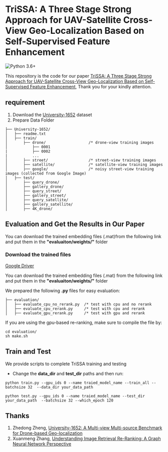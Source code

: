 # TriSSA: A Three Stage Strong Approach for UAV-Satellite Cross-View Geo-Localization Based on Self-Supervised Feature Enhancement

![Python 3.6+](https://img.shields.io/badge/README-ENGLISH-green.svg)


This repository is the code for our paper [TriSSA: A Three Stage Strong Approach for UAV-Satellite Cross-View Geo-Localization Based on Self-Supervised Feature Enhancement](), Thank you for your kindly attention.

## requirement
1. Download the [University-1652](https://github.com/layumi/University1652-Baseline) dataset
2. Prepare Data Folder 
```
├── University-1652/
│   ├── readme.txt
│   ├── train/
│       ├── drone/                   /* drone-view training images 
│           ├── 0001
|           ├── 0002
|           ...
│       ├── street/                  /* street-view training images 
│       ├── satellite/               /* satellite-view training images       
│       ├── google/                  /* noisy street-view training images (collected from Google Image)
│   ├── test/
│       ├── query_drone/  
│       ├── gallery_drone/  
│       ├── query_street/  
│       ├── gallery_street/ 
│       ├── query_satellite/  
│       ├── gallery_satellite/ 
│       ├── 4K_drone/
```

## Evaluation and Get the Results in Our Paper
You can download the trained embedding files (.mat)from the following link and put them in the **"evaluaiton/weights/"** folder

### Download the trained files
[Google Driver](https://drive.google.com/drive/folders/1rl5wZCL3-WdbB7lSOQld_L-TKET8Td3p?usp=drive_link)


You can download the trained embedding files (.mat) from the following link and put them in the **"evaluaiton/weights/"** folder

We prepared the following **.py** files for easy evaluation:

```
├── evaluation/
│   ├── evaluate_cpu_no_rerank.py  /* test with cpu and no rerank
│   ├── evaluate_cpu_rerank.py     /* test with cpu and rerank
│   ├── evaluate_gpu_rerank.py     /* test with gpu and rerank     
```

If you are using the gpu-based re-ranking, make sure to compile the file by:
```
cd evaluation/
sh make.sh
```

## Train and Test
We provide scripts to complete TriSSA training and testing
* Change the **data_dir** and **test_dir** paths and then run:
```shell
python train.py --gpu_ids 0 --name traied_model_name --train_all --batchsize 32  --data_dir your_data_path
```

```shell
python test.py --gpu_ids 0 --name traied_model_name --test_dir your_data_path  --batchsize 32 --which_epoch 120
```


## Thanks
1. Zhedong Zheng, [University-1652: A Multi-view Multi-source Benchmark for Drone-based Geo-localization](https://dl.acm.org/doi/10.1145/3394171.3413896)
2. Xuanmeng Zhang, [Understanding Image Retrieval Re-Ranking: A Graph Neural Network Perspective](https://arxiv.org/abs/2012.07620)



<!-- ### Citation
```bibtex
@article{zhang2020understanding,
  title={Understanding Image Retrieval Re-Ranking: A Graph Neural Network Perspective},
  author={Xuanmeng Zhang, Minyue Jiang, Zhedong Zheng, Xiao Tan, Errui Ding, Yi Yang},
  journal={arXiv preprint arXiv:2012.07620},
  year={2020}
}
``` -->